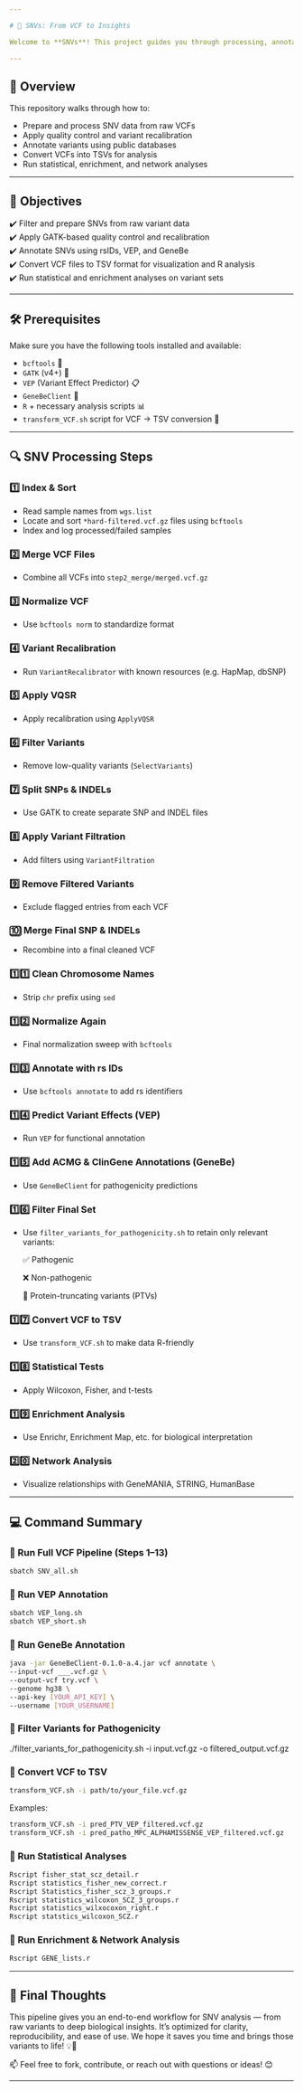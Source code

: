 ```yaml
---

# 🧬 SNVs: From VCF to Insights  

Welcome to **SNVs**! This project guides you through processing, annotating, and analyzing **Single Nucleotide Variants (SNVs)** using a structured pipeline that includes quality control, annotation, statistical tests, and biological interpretation through enrichment and network analysis.

---
```


## 🌟 Overview  

This repository walks through how to:

- Prepare and process SNV data from raw VCFs  
- Apply quality control and variant recalibration  
- Annotate variants using public databases  
- Convert VCFs into TSVs for analysis  
- Run statistical, enrichment, and network analyses  

---

## 🎯 Objectives  

✔️ Filter and prepare SNVs from raw variant data  
✔️ Apply GATK-based quality control and recalibration  
✔️ Annotate SNVs using rsIDs, VEP, and GeneBe  
✔️ Convert VCF files to TSV format for visualization and R analysis  
✔️ Run statistical and enrichment analyses on variant sets  

---

## 🛠️ Prerequisites  

Make sure you have the following tools installed and available:

- `bcftools` 🔧  
- `GATK` (v4+) 🧬  
- `VEP` (Variant Effect Predictor) 📋  
- `GeneBeClient` 🧠  
- `R` + necessary analysis scripts 📊  
- `transform_VCF.sh` script for VCF → TSV conversion 🔄  

---

## 🔍 SNV Processing Steps  

### 1️⃣ Index & Sort  

- Read sample names from `wgs.list`  
- Locate and sort `*hard-filtered.vcf.gz` files using `bcftools`  
- Index and log processed/failed samples  

### 2️⃣ Merge VCF Files  

- Combine all VCFs into `step2_merge/merged.vcf.gz`  

### 3️⃣ Normalize VCF  

- Use `bcftools norm` to standardize format  

### 4️⃣ Variant Recalibration  

- Run `VariantRecalibrator` with known resources (e.g. HapMap, dbSNP)  

### 5️⃣ Apply VQSR  

- Apply recalibration using `ApplyVQSR`  

### 6️⃣ Filter Variants  

- Remove low-quality variants (`SelectVariants`)  

### 7️⃣ Split SNPs & INDELs  

- Use GATK to create separate SNP and INDEL files  

### 8️⃣ Apply Variant Filtration  

- Add filters using `VariantFiltration`  

### 9️⃣ Remove Filtered Variants  

- Exclude flagged entries from each VCF  

### 🔟 Merge Final SNP & INDELs  

- Recombine into a final cleaned VCF  

### 1️⃣1️⃣ Clean Chromosome Names  

- Strip `chr` prefix using `sed`  

### 1️⃣2️⃣ Normalize Again  

- Final normalization sweep with `bcftools`  

### 1️⃣3️⃣ Annotate with rs IDs  

- Use `bcftools annotate` to add rs identifiers  

### 1️⃣4️⃣ Predict Variant Effects (VEP)  

- Run `VEP` for functional annotation  

### 1️⃣5️⃣ Add ACMG & ClinGene Annotations (GeneBe)  

- Use `GeneBeClient` for pathogenicity predictions  

### 1️⃣6️⃣ Filter Final Set  

- Use `filter_variants_for_pathogenicity.sh` to retain only relevant variants:

    ✅ Pathogenic

    ❌ Non-pathogenic

    🧬 Protein-truncating variants (PTVs)
   

### 1️⃣7️⃣ Convert VCF to TSV  

- Use `transform_VCF.sh` to make data R-friendly  

### 1️⃣8️⃣ Statistical Tests  

- Apply Wilcoxon, Fisher, and t-tests  

### 1️⃣9️⃣ Enrichment Analysis  

- Use Enrichr, Enrichment Map, etc. for biological interpretation  

### 2️⃣0️⃣ Network Analysis  

- Visualize relationships with GeneMANIA, STRING, HumanBase  

---

## 💻 Command Summary  

### 🔹 Run Full VCF Pipeline (Steps 1–13)  
```bash
sbatch SNV_all.sh
```

### 🔹 Run VEP Annotation  
```bash
sbatch VEP_long.sh
sbatch VEP_short.sh
```

### 🔹 Run GeneBe Annotation 
```bash
java -jar GeneBeClient-0.1.0-a.4.jar vcf annotate \
--input-vcf ___.vcf.gz \
--output-vcf try.vcf \
--genome hg38 \
--api-key [YOUR_API_KEY] \
--username [YOUR_USERNAME]
```
### 🔹 Filter Variants for Pathogenicity

./filter_variants_for_pathogenicity.sh -i input.vcf.gz -o filtered_output.vcf.gz

### 🔹 Convert VCF to TSV  
```bash
transform_VCF.sh -i path/to/your_file.vcf.gz
```

Examples:
```bash
transform_VCF.sh -i pred_PTV_VEP_filtered.vcf.gz
transform_VCF.sh -i pred_patho_MPC_ALPHAMISSENSE_VEP_filtered.vcf.gz
```

### 🔹 Run Statistical Analyses  
```r
Rscript fisher_stat_scz_detail.r
Rscript statistics_fisher_new_correct.r
Rscript Statistics_fisher_scz_3_groups.r
Rscript statistics_wilcoxon_SCZ_3_groups.r
Rscript statistics_wilxocoxon_right.r
Rscript statstics_wilcoxon_SCZ.r
```

### 🔹 Run Enrichment & Network Analysis  
```r
Rscript GENE_lists.r
```

---

## 🎉 Final Thoughts  

This pipeline gives you an end-to-end workflow for SNV analysis — from raw variants to deep biological insights. It’s optimized for clarity, reproducibility, and ease of use. We hope it saves you time and brings those variants to life! 💡🔬

📫 Feel free to fork, contribute, or reach out with questions or ideas! 😊  

---

